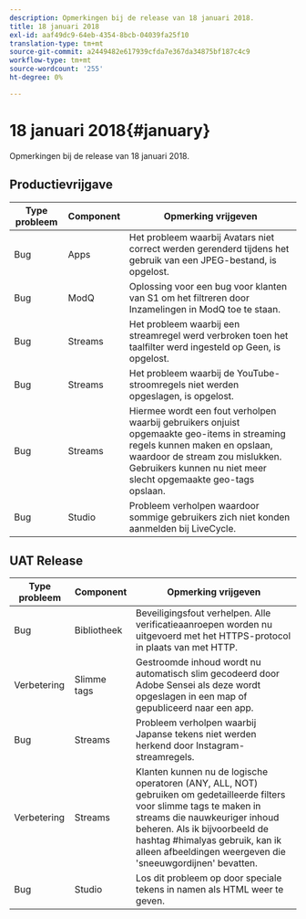 ```yaml
---
description: Opmerkingen bij de release van 18 januari 2018.
title: 18 januari 2018
exl-id: aaf49dc9-64eb-4354-8bcb-04039fa25f10
translation-type: tm+mt
source-git-commit: a2449482e617939cfda7e367da34875bf187c4c9
workflow-type: tm+mt
source-wordcount: '255'
ht-degree: 0%

---
```


# 18 januari 2018{#january}

Opmerkingen bij de release van 18 januari 2018.

## Productievrijgave

| **Type probleem** | **Component** | **Opmerking vrijgeven** |
|---|---|---|
| Bug | Apps | Het probleem waarbij Avatars niet correct werden gerenderd tijdens het gebruik van een JPEG-bestand, is opgelost. |
| Bug | ModQ | Oplossing voor een bug voor klanten van S1 om het filtreren door Inzamelingen in ModQ toe te staan. |
| Bug | Streams | Het probleem waarbij een streamregel werd verbroken toen het taalfilter werd ingesteld op Geen, is opgelost. |
| Bug | Streams | Het probleem waarbij de YouTube-stroomregels niet werden opgeslagen, is opgelost. |
| Bug | Streams | Hiermee wordt een fout verholpen waarbij gebruikers onjuist opgemaakte geo-items in streaming regels kunnen maken en opslaan, waardoor de stream zou mislukken. Gebruikers kunnen nu niet meer slecht opgemaakte geo-tags opslaan. |
| Bug | Studio | Probleem verholpen waardoor sommige gebruikers zich niet konden aanmelden bij LiveCycle. |

## UAT Release

| **Type probleem** | **Component** | **Opmerking vrijgeven** |
|---|---|---|
| Bug | Bibliotheek | Beveiligingsfout verhelpen. Alle verificatieaanroepen worden nu uitgevoerd met het HTTPS-protocol in plaats van met HTTP. |
| Verbetering | Slimme tags | Gestroomde inhoud wordt nu automatisch slim gecodeerd door Adobe Sensei als deze wordt opgeslagen in een map of gepubliceerd naar een app. |
| Bug | Streams | Probleem verholpen waarbij Japanse tekens niet werden herkend door Instagram-streamregels. |
| Verbetering | Streams | Klanten kunnen nu de logische operatoren (ANY, ALL, NOT) gebruiken om gedetailleerde filters voor slimme tags te maken in streams die nauwkeuriger inhoud beheren. Als ik bijvoorbeeld de hashtag #himalyas gebruik, kan ik alleen afbeeldingen weergeven die &#39;sneeuwgordijnen&#39; bevatten. |
| Bug | Studio | Los dit probleem op door speciale tekens in namen als HTML weer te geven. |
